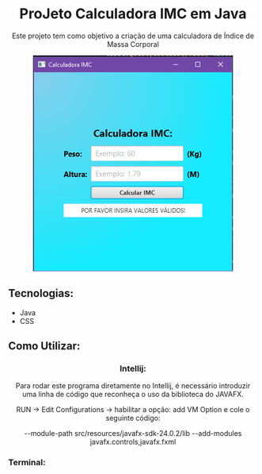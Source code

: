 <h1 align="center">ProJeto Calculadora IMC em Java</h1>

<p align="center">Este projeto tem como objetivo a criação de uma calculadora de Índice de Massa Corporal</p>

<p align = "center">
  <img alt="project image" src="/src/resources/sample.png">
</p>

##  Tecnologias:

- Java
- CSS

## Como Utilizar:
<h3 align="center">Intellij:</h3>
<p align="center">
  Para rodar este programa diretamente no Intellij, é necessário introduzir uma linha de código que reconheça o uso da biblioteca do JAVAFX.
</p>
<p align="center">
  RUN -> Edit Configurations -> habilitar a opção: add VM Option e cole o seguinte código:
</p>
<p align="center">--module-path src/resources/javafx-sdk-24.0.2/lib --add-modules javafx.controls,javafx.fxml</p>

<h3>Terminal:</h3>